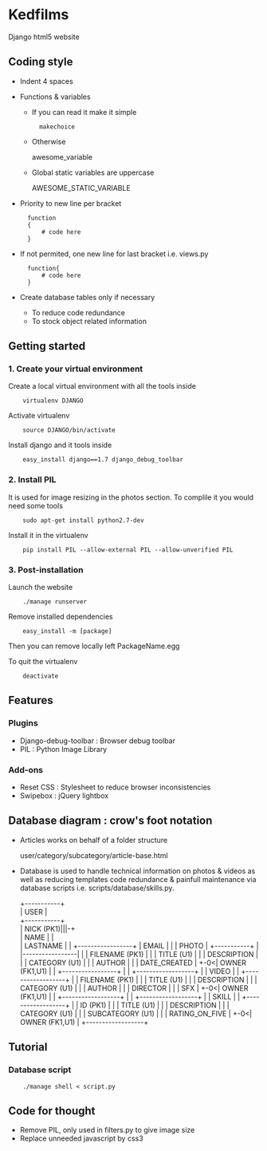 # Kedfilms
Django html5 website

## Coding style
* Indent 4 spaces

* Functions & variables

    * If you can read it make it simple

            makechoice

    * Otherwise

        awesome_variable
    
    * Global static variables are uppercase

        AWESOME_STATIC_VARIABLE

* Priority to new line per bracket

        function
        {
            # code here
        }
        
* If not permited, one new line for last bracket i.e. views.py

        function{
            # code here
        }

* Create database tables only if necessary

    * To reduce code redundance
    * To stock object related information

## Getting started

### 1. Create your virtual environment
Create a local virtual environment with all the tools inside

        virtualenv DJANGO

Activate virtualenv

        source DJANGO/bin/activate

Install django and it tools inside

        easy_install django==1.7 django_debug_toolbar 


### 2. Install PIL
It is used for image resizing in the photos section. To complile it you would need some tools

        sudo apt-get install python2.7-dev

Install it in the virtualenv

        pip install PIL --allow-external PIL --allow-unverified PIL

### 3. Post-installation

Launch the website

        ./manage runserver

Remove installed dependencies
    
        easy_install -m [package]

Then you can remove locally left PackageName.egg

To quit the virtualenv

        deactivate


## Features

### Plugins
* Django-debug-toolbar : Browser debug toolbar
* PIL : Python Image Library

### Add-ons
* Reset CSS : Stylesheet to reduce browser inconsistencies
* Swipebox : jQuery lightbox


## Database diagram : crow's foot notation

* Articles works on behalf of a folder structure

    user/category/subcategory/article-base.html

* Database is used to handle technical information on photos & videos as well as reducing templates code redundance & painfull maintenance via database scripts i.e. scripts/database/skills.py.

    +-----------+                        
    |    USER   |                                                              
    +-----------+                   
    | NICK (PK1)|||-+                                                      
    | NAME      |   |                    
    | LASTNAME  |   |   +-----------------+
    | EMAIL     |   |   |     PHOTO       |
    +-----------+   |   |-----------------| 
                    |   | FILENAME (PK1)  |
                    |   | TITLE (U1)      |
                    |   | DESCRIPTION     |
                    |   | CATEGORY (U1)   |
                    |   | AUTHOR          |
                    |   | DATE_CREATED    |
                    +-0<| OWNER (FK1,U1)  |
                    |   +-----------------+
                    |
                    |   +------------------+
                    |   |     VIDEO        |
                    |   +------------------+
                    |   | FILENAME (PK1)   |
                    |   | TITLE (U1)       |
                    |   | DESCRIPTION      |
                    |   | CATEGORY (U1)    |
                    |   | AUTHOR           |
                    |   | DIRECTOR         |
                    |   | SFX              |
                    +-0<| OWNER (FK1,U1)   |
                    |   +------------------+
                    |
                    |   +------------------+
                    |   |     SKILL        |
                    |   +------------------+
                    |   | ID (PK1)         |
                    |   | TITLE (U1)       |
                    |   | DESCRIPTION      |
                    |   | CATEGORY (U1)    |
                    |   | SUBCATEGORY (U1) |
                    |   | RATING_ON_FIVE   |
                    +-0<| OWNER (FK1,U1)   |
                        +------------------+
                                                                        
                             

## Tutorial

### Database script
    
        ./manage shell < script.py

## Code for thought

* Remove PIL, only used in filters.py to give image size
* Replace unneeded javascript by css3

